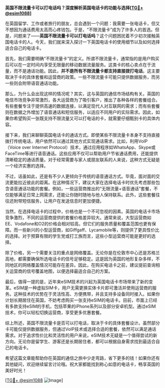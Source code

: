 **英国不限流量卡可以打电话吗？深度解析英国电话卡的功能与选择[[TG💪+ @esim1088](https://t.me/s/esim1088)]**

在英国留学、工作或者旅行的朋友，总会遇到一个问题：我需要一张电话卡，但又不想因为通话费用太高而心疼钱包。于是，“不限流量卡”成为了许多人的首选。但是，问题来了——**英国不限流量卡可以打电话吗**？这个问题困扰着不少初次接触英国电话卡的人。今天，我们就来深入探讨一下英国电话卡的使用细节以及如何选择适合自己的电话卡。

首先，我们需要明确“不限流量卡”的定义。所谓不限流量卡，通常指的是用户购买后可以在一定时间内享受无限量的移动数据流量服务。这类卡的核心卖点在于流量，而不是通话功能。因此，**并不是所有不限流量卡都支持直接拨打电话**。这主要取决于卡的具体套餐和运营商的政策。一些不限流量卡可能只提供数据服务，而另一些则会附带语音通话功能。

那么，为什么会出现这样的情况呢？其实，这与英国的通信市场结构有关。英国的电信市场竞争非常激烈，各大运营商为了吸引客户，推出了各种各样的套餐组合。有些套餐专注于提供高速的数据连接，以满足现代人对互联网的需求；而有些套餐则在数据之外增加了语音通话和短信服务，以适应不同用户的实际需求。因此，如果你希望购买一张既支持不限流量又可以打电话的卡，就需要仔细甄别卡的具体内容。

接下来，我们来聊聊英国电话卡的通话方式。即使某些不限流量卡本身不支持直接拨打传统电话，用户依然可以通过其他方式实现通话需求。比如，利用VoIP（Voice over Internet Protocol）技术，通过应用程序如WhatsApp、Skype或FaceTime等进行语音通话。这些应用不仅可以帮助用户节省通话费用，还能提供清晰稳定的通话质量。对于经常需要与家人或朋友联系的人来说，这种方式无疑是一个经济实惠的选择。

不过，话虽如此，还是有不少人更倾向于传统的语音通话方式。毕竟，面对面的交流更能拉近彼此的距离。在这种情况下，建议大家在选择电话卡时优先考虑那些包含语音通话功能的套餐。例如，一些运营商推出的“无限流量+语音通话”套餐，不仅能够满足日常上网需求，还能让你随时随地与他人保持联系。此外，这些套餐往往还附带短信服务，让用户在发送信息时更加便捷。

当然，在选择电话卡的过程中，价格也是一个不可忽视的因素。英国的电话卡市场竞争激烈，不同的运营商提供的套餐价格差异较大。通常来说，大型运营商如EE、Vodafone和O2的价格会相对较高，但它们的服务质量和覆盖范围也更有保障。而一些新兴的小型运营商，如Giffgaff、Lycamobile等，则提供了更具性价比的选择。对于预算有限的学生党或打工族而言，这些小型运营商可能是更好的选择。

除了价格，另一个需要关注的重点是网络覆盖。无论你是在伦敦市中心还是苏格兰高地，都需要确保所选电话卡的信号足够稳定。这是因为英国的地形复杂多样，不同地区的网络覆盖情况可能存在差异。因此，在购买电话卡之前，建议提前查询相关运营商的信号覆盖地图，以便选择最适合自己的方案。

最后，值得一提的是，近年来eSIM技术的兴起为英国电话卡市场带来了新的变革。eSIM是一种虚拟SIM卡，用户无需更换实体卡片即可激活并使用运营商的服务。这种技术的优势在于灵活性高、方便携带，并且支持多设备同时接入。如果你计划长期居住在英国，不妨考虑购买一张支持eSIM的电话卡。目前，市面上已经有多款支持eSIM的手机，包括苹果的iPhone系列以及部分安卓机型。通过eSIM技术，你可以轻松切换运营商，享受更多优惠套餐。

综上所述，英国不限流量卡是否可以打电话，取决于卡的具体套餐设计。虽然部分卡可能仅提供数据服务，但通过VoIP技术或选择合适的套餐，依然可以满足通话需求。对于追求性价比和灵活性的用户来说，eSIM技术无疑是一个值得尝试的新方向。无论你是留学生、游客还是长期居住者，都可以根据自身需求找到最适合自己的电话卡。

希望这篇文章能帮助你在英国的通信之旅中少走弯路，省下更多的钱！如果你还有其他疑问，欢迎继续留言讨论哦。祝大家都能找到称心如意的电话卡，畅享英国的美好时光！

[[TG💪+ @esim1088](https://t.me/s/esim1088) ![Image](https://i.postimg.cc/4NQfJmqS/Snipaste-2025-05-13-00-14-12.png)]